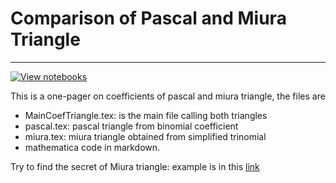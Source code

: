 # Comparison of Pascal and Miura Triangle
---
[![View notebooks](https://wolfr.am/HAAhzkRq)](https://wolfr.am/MWtPmeap)

This is a one-pager on coefficients of pascal and miura triangle, the files are

- MainCoefTriangle.tex: is the main file calling both triangles
- pascal.tex: pascal triangle from binomial coefficient 
- miura.tex: miura triangle obtained from simplified trinomial
- mathematica code in markdown.

Try to find the secret of Miura triangle: example is in this [link](https://medium.com/i-math/top-10-secrets-of-pascals-triangle-6012ba9c5e23)
